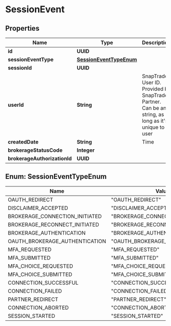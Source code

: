 

# SessionEvent


## Properties

| Name | Type | Description | Notes |
|------------ | ------------- | ------------- | -------------|
|**id** | **UUID** |  |  [optional] |
|**sessionEventType** | [**SessionEventTypeEnum**](#SessionEventTypeEnum) |  |  [optional] |
|**sessionId** | **UUID** |  |  [optional] |
|**userId** | **String** | SnapTrade User ID. Provided by SnapTrade Partner. Can be any string, as long as it&#39;s unique to a user |  [optional] |
|**createdDate** | **String** | Time |  [optional] |
|**brokerageStatusCode** | **Integer** |  |  [optional] |
|**brokerageAuthorizationId** | **UUID** |  |  [optional] |



## Enum: SessionEventTypeEnum

| Name | Value |
|---- | -----|
| OAUTH_REDIRECT | &quot;OAUTH_REDIRECT&quot; |
| DISCLAIMER_ACCEPTED | &quot;DISCLAIMER_ACCEPTED&quot; |
| BROKERAGE_CONNECTION_INITIATED | &quot;BROKERAGE_CONNECTION_INITIATED&quot; |
| BROKERAGE_RECONNECT_INITIATED | &quot;BROKERAGE_RECONNECT_INITIATED&quot; |
| BROKERAGE_AUTHENTICATION | &quot;BROKERAGE_AUTHENTICATION&quot; |
| OAUTH_BROKERAGE_AUTHENTICATION | &quot;OAUTH_BROKERAGE_AUTHENTICATION&quot; |
| MFA_REQUESTED | &quot;MFA_REQUESTED&quot; |
| MFA_SUBMITTED | &quot;MFA_SUBMITTED&quot; |
| MFA_CHOICE_REQUESTED | &quot;MFA_CHOICE_REQUESTED&quot; |
| MFA_CHOICE_SUBMITTED | &quot;MFA_CHOICE_SUBMITTED&quot; |
| CONNECTION_SUCCESSFUL | &quot;CONNECTION_SUCCESSFUL&quot; |
| CONNECTION_FAILED | &quot;CONNECTION_FAILED&quot; |
| PARTNER_REDIRECT | &quot;PARTNER_REDIRECT&quot; |
| CONNECTION_ABORTED | &quot;CONNECTION_ABORTED&quot; |
| SESSION_STARTED | &quot;SESSION_STARTED&quot; |



